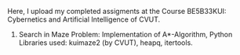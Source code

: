 Here, I upload my completed assigments at the Course BE5B33KUI: Cybernetics and Artificial Intelligence of CVUT. 

1. Search in Maze Problem: Implementation of A*-Algorithm, Python Libraries used: kuimaze2 (by CVUT), heapq, itertools.
